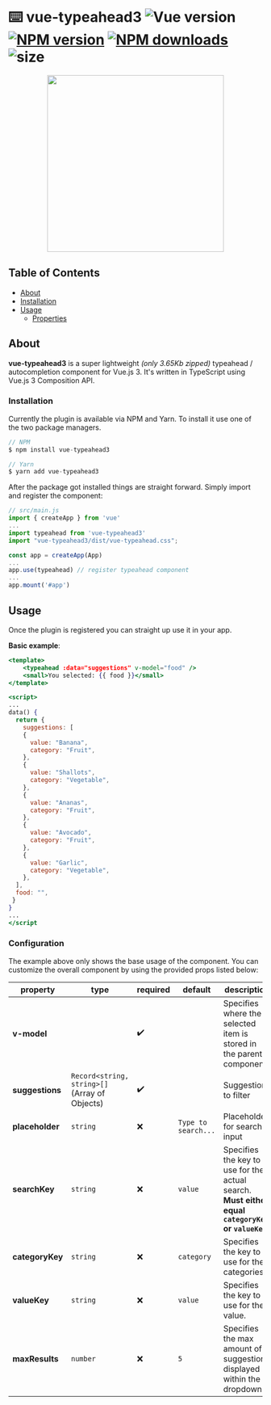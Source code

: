 # ⌨️ vue-typeahead3 ![Vue version](https://img.shields.io/badge/vue-3.2.6-brightgreen.svg) [![NPM version](https://img.shields.io/npm/v/vue-typeahead3.svg)](https://npmjs.com/package/vue-typeahead3) [![NPM downloads](https://img.shields.io/npm/dm/vue-typeahead3.svg)](https://npmjs.com/package/vue-typeahead3) ![size](https://img.shields.io/bundlephobia/min/vue-typeahead3)

<div align="center">
<img src="https://s9.gifyu.com/images/typeahead.gif" width="350">
</div>

## Table of Contents

- [About](#sectionAbout)
- [Installation](#sectionInstall)
- [Usage](#sectionUsage)
  - [Properties](#sectionConfiguration)

## About

<a name="sectionAbout"/>

**vue-typeahead3** is a super lightweight _(only 3.65Kb zipped)_ typeahead / autocompletion component for Vue.js 3. It's written in TypeScript using Vue.js 3 Composition API.

### Installation

<a name="sectionInstall"/>
Currently the plugin is available via NPM and Yarn. To install it use one of the two package managers.

```javascript
// NPM
$ npm install vue-typeahead3

// Yarn
$ yarn add vue-typeahead3
```

After the package got installed things are straight forward. Simply import and register the component:

```javascript
// src/main.js
import { createApp } from 'vue'
...
import typeahead from 'vue-typeahead3'
import "vue-typeahead3/dist/vue-typeahead.css";

const app = createApp(App)
...
app.use(typeahead) // register typeahead component
...
app.mount('#app')
```

## Usage

<a name="sectionUsage"/>

Once the plugin is registered you can straight up use it in your app.

**Basic example**:

```jsx
<template>
    <typeahead :data="suggestions" v-model="food" />
    <small>You selected: {{ food }}</small>
</template>

<script>
...
data() {
  return {
    suggestions: [
    {
      value: "Banana",
      category: "Fruit",
    },
    {
      value: "Shallots",
      category: "Vegetable",
    },
    {
      value: "Ananas",
      category: "Fruit",
    },
    {
      value: "Avocado",
      category: "Fruit",
    },
    {
      value: "Garlic",
      category: "Vegetable",
    },
  ],
  food: "",
 }
}
...
</script
```

### Configuration

<a name="sectionConfiguration"/>
The example above only shows the base usage of the component. You can customize the overall component by using the provided props listed below:

| property        | type                                          | required           | default             | description                                                                                             |
| --------------- | --------------------------------------------- | ------------------ | ------------------- | ------------------------------------------------------------------------------------------------------- |
| **v-model**     |                                               | :heavy_check_mark: |                     | Specifies where the selected item is stored in the parent component.                                    |
| **suggestions** | `Record<string, string>[]` (Array of Objects) | :heavy_check_mark: |                     | Suggestions to filter                                                                                   |
| **placeholder** | `string`                                      | :x:                | `Type to search...` | Placeholder for search input                                                                            |
| **searchKey**   | `string`                                      | :x:                | `value`             | Specifies the key to use for the actual search. <br/> **Must either equal `categoryKey` or `valueKey`** |
| **categoryKey** | `string`                                      | :x:                | `category`          | Specifies the key to use for the categories.                                                            |
| **valueKey**    | `string`                                      | :x:                | `value`             | Specifies the key to use for the value.                                                                 |
| **maxResults**  | `number`                                      | :x:                | `5`                 | Specifies the max amount of suggestions displayed within the dropdown.                                  |
